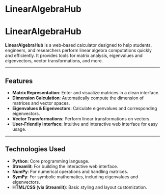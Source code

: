 # LinearAlgebraHub

# LinearAlgebraHub

**LinearAlgebraHub** is a web-based calculator designed to help students, engineers, and researchers perform linear algebra computations quickly and efficiently. It provides tools for matrix analysis, eigenvalues and eigenvectors, vector transformations, and more.

---

## Features

- **Matrix Representation**: Enter and visualize matrices in a clean interface.
- **Dimension Calculation**: Automatically compute the dimension of matrices and vector spaces.
- **Eigenvalues & Eigenvectors**: Calculate eigenvalues and corresponding eigenvectors.
- **Vector Transformations**: Perform linear transformations on vectors.
- **User-Friendly Interface**: Intuitive and interactive web interface for easy usage.

---

## Technologies Used

- **Python**: Core programming language.  
- **Streamlit**: For building the interactive web interface.  
- **NumPy**: For numerical operations and handling matrices.  
- **SymPy**: For symbolic mathematics, including eigenvalues and eigenvectors.  
- **HTML/CSS (via Streamlit)**: Basic styling and layout customization.  


